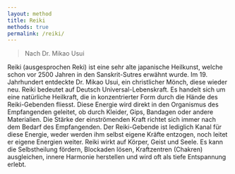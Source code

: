 ```yaml
---
layout: method
title: Reiki
methods: true
permalink: /reiki/
---
```


> Nach Dr. Mikao Usui

Reiki (ausgesprochen Reki) ist eine sehr alte japanische Heilkunst, welche schon vor 2500 Jahren in den Sanskrit-Sutres erwähnt wurde. Im 19. Jahrhundert entdeckte Dr. Mikao Usui, ein christlicher Mönch, diese wieder neu. Reiki bedeutet auf Deutsch Universal-Lebenskraft. Es handelt sich um eine natürliche Heilkraft, die in konzentrierter Form durch die Hände des Reiki-Gebenden fliesst. Diese Energie wird direkt in den Organismus des Empfangenden geleitet, ob durch Kleider, Gips, Bandagen oder andere Materialien. Die Stärke der einströmenden Kraft richtet sich immer nach dem Bedarf des Empfangenden. Der Reiki-Gebende ist lediglich Kanal für diese Energie, weder werden ihm selbst eigene Kräfte entzogen, noch leitet er eigene Energien weiter. Reiki wirkt auf Körper, Geist und Seele. Es kann die Selbstheilung fördern, Blockaden lösen, Kraftzentren (Chakren) ausgleichen, innere Harmonie herstellen und wird oft als tiefe Entspannung erlebt.

